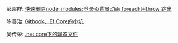 彭超群: [快速删除node_modules;登录页背景动画;foreach用throw 跳出](彭超群/index.md)

陈善治: [Gitbook、Ef Core的小坑](陈善治/index.md)

吴传荣: [.net core下的静态文件](吴传荣/index.md)
